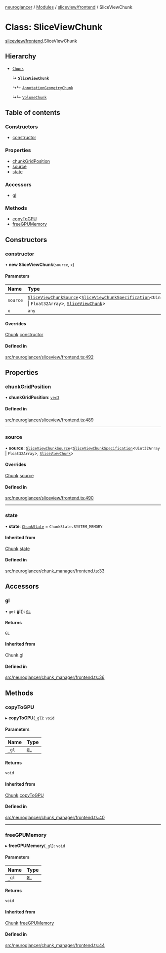 [neuroglancer](../README.md) / [Modules](../modules.md) / [sliceview/frontend](../modules/sliceview_frontend.md) / SliceViewChunk

# Class: SliceViewChunk

[sliceview/frontend](../modules/sliceview_frontend.md).SliceViewChunk

## Hierarchy

- [`Chunk`](chunk_manager_frontend.Chunk.md)

  ↳ **`SliceViewChunk`**

  ↳↳ [`AnnotationGeometryChunk`](annotation_frontend_source.AnnotationGeometryChunk.md)

  ↳↳ [`VolumeChunk`](datasource._internal_.VolumeChunk.md)

## Table of contents

### Constructors

- [constructor](sliceview_frontend.SliceViewChunk.md#constructor)

### Properties

- [chunkGridPosition](sliceview_frontend.SliceViewChunk.md#chunkgridposition)
- [source](sliceview_frontend.SliceViewChunk.md#source)
- [state](sliceview_frontend.SliceViewChunk.md#state)

### Accessors

- [gl](sliceview_frontend.SliceViewChunk.md#gl)

### Methods

- [copyToGPU](sliceview_frontend.SliceViewChunk.md#copytogpu)
- [freeGPUMemory](sliceview_frontend.SliceViewChunk.md#freegpumemory)

## Constructors

### constructor

• **new SliceViewChunk**(`source`, `x`)

#### Parameters

| Name | Type |
| :------ | :------ |
| `source` | [`SliceViewChunkSource`](sliceview_frontend.SliceViewChunkSource.md)<[`SliceViewChunkSpecification`](../interfaces/sliceview_base.SliceViewChunkSpecification.md)<`Uint32Array` \| `Float32Array`\>, [`SliceViewChunk`](sliceview_frontend.SliceViewChunk.md)\> |
| `x` | `any` |

#### Overrides

[Chunk](chunk_manager_frontend.Chunk.md).[constructor](chunk_manager_frontend.Chunk.md#constructor)

#### Defined in

[src/neuroglancer/sliceview/frontend.ts:492](https://github.com/ActiveBrainAtlas2/neuroglancer/blob/1beb5d34/src/neuroglancer/sliceview/frontend.ts#L492)

## Properties

### chunkGridPosition

• **chunkGridPosition**: [`vec3`](util_geom.vec3.md)

#### Defined in

[src/neuroglancer/sliceview/frontend.ts:489](https://github.com/ActiveBrainAtlas2/neuroglancer/blob/1beb5d34/src/neuroglancer/sliceview/frontend.ts#L489)

___

### source

• **source**: [`SliceViewChunkSource`](sliceview_frontend.SliceViewChunkSource.md)<[`SliceViewChunkSpecification`](../interfaces/sliceview_base.SliceViewChunkSpecification.md)<`Uint32Array` \| `Float32Array`\>, [`SliceViewChunk`](sliceview_frontend.SliceViewChunk.md)\>

#### Overrides

[Chunk](chunk_manager_frontend.Chunk.md).[source](chunk_manager_frontend.Chunk.md#source)

#### Defined in

[src/neuroglancer/sliceview/frontend.ts:490](https://github.com/ActiveBrainAtlas2/neuroglancer/blob/1beb5d34/src/neuroglancer/sliceview/frontend.ts#L490)

___

### state

• **state**: [`ChunkState`](../enums/chunk_manager_base.ChunkState.md) = `ChunkState.SYSTEM_MEMORY`

#### Inherited from

[Chunk](chunk_manager_frontend.Chunk.md).[state](chunk_manager_frontend.Chunk.md#state)

#### Defined in

[src/neuroglancer/chunk_manager/frontend.ts:33](https://github.com/ActiveBrainAtlas2/neuroglancer/blob/1beb5d34/src/neuroglancer/chunk_manager/frontend.ts#L33)

## Accessors

### gl

• `get` **gl**(): [`GL`](../interfaces/webgl_context.GL.md)

#### Returns

[`GL`](../interfaces/webgl_context.GL.md)

#### Inherited from

Chunk.gl

#### Defined in

[src/neuroglancer/chunk_manager/frontend.ts:36](https://github.com/ActiveBrainAtlas2/neuroglancer/blob/1beb5d34/src/neuroglancer/chunk_manager/frontend.ts#L36)

## Methods

### copyToGPU

▸ **copyToGPU**(`_gl`): `void`

#### Parameters

| Name | Type |
| :------ | :------ |
| `_gl` | [`GL`](../interfaces/webgl_context.GL.md) |

#### Returns

`void`

#### Inherited from

[Chunk](chunk_manager_frontend.Chunk.md).[copyToGPU](chunk_manager_frontend.Chunk.md#copytogpu)

#### Defined in

[src/neuroglancer/chunk_manager/frontend.ts:40](https://github.com/ActiveBrainAtlas2/neuroglancer/blob/1beb5d34/src/neuroglancer/chunk_manager/frontend.ts#L40)

___

### freeGPUMemory

▸ **freeGPUMemory**(`_gl`): `void`

#### Parameters

| Name | Type |
| :------ | :------ |
| `_gl` | [`GL`](../interfaces/webgl_context.GL.md) |

#### Returns

`void`

#### Inherited from

[Chunk](chunk_manager_frontend.Chunk.md).[freeGPUMemory](chunk_manager_frontend.Chunk.md#freegpumemory)

#### Defined in

[src/neuroglancer/chunk_manager/frontend.ts:44](https://github.com/ActiveBrainAtlas2/neuroglancer/blob/1beb5d34/src/neuroglancer/chunk_manager/frontend.ts#L44)
